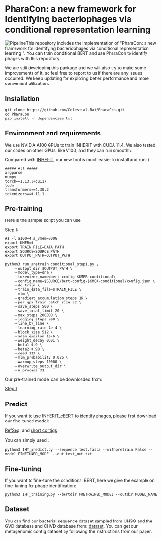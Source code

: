 # PharaCon: a new framework for identifying bacteriophages via conditional representation learning 

![Pipeline](https://github.com/Celestial-Bai/PharaCon/blob/main/pipeline.jpg)This repository includes the implementation of "PharaCon: a new framework for identifying bacteriophages via conditional representation learning ". You can train conditional BERT and use PharaCon to identify phages with this repository.

We are still developing this package and we will also try to make some improvements of it, so feel free to report to us if there are any issues occurred. We keep updating for exploring better performance and more convenient utilization.

## Installation

```
git clone https://github.com/Celestial-Bai/PharaCon.git
cd PharaCon
pip install -r dependencies.txt
```



## Environment and requirements

We use NVIDIA A100 GPUs to train INHERIT with CUDA 11.4.  We also tested our codes on other GPUs, like V100, and they can run smoothly.

Compared with [INHERIT](https://github.com/Celestial-Bai/INHERIT), our new tool is much easier to install and run :)

```
##### All #####
argparse
numpy
torch==1.13.1+cu117
tqdm
transformers==4.30.2
tokenizers==0.11.1
```




## Pre-training

Here is the sample script you can use:

Step 1:

```
#$ -l a100=4,s_vmem=500G
export KMER=6
export TRAIN_FILE=DATA_PATH
export SOURCE=SOURCE_PATH
export OUTPUT_PATH=OUTPUT_PATH

python3 run_pretrain_conditional_step1.py \
    --output_dir $OUTPUT_PATH \
    --model_type=dna \
    --tokenizer_name=bert-config-$KMER-conditional\
    --config_name=$SOURCE/bert-config-$KMER-conditional/config.json \
    --do_train \
    --train_data_file=$TRAIN_FILE \
    --mlm \
    --gradient_accumulation_steps 16 \
    --per_gpu_train_batch_size 32 \
    --save_steps 500 \
    --save_total_limit 20 \
    --max_steps 200000 \
    --logging_steps 500 \
    --line_by_line \
    --learning_rate 4e-4 \
    --block_size 512 \
    --adam_epsilon 1e-6 \
    --weight_decay 0.01 \
    --beta1 0.9 \
    --beta2 0.98 \
    --seed 123 \
    --mlm_probability 0.025 \
    --warmup_steps 10000 \
    --overwrite_output_dir \
    --n_process 32
```



Our pre-trained model can be downloaded from:

[Step 1](https://drive.google.com/drive/folders/1XVbWUr9edc6vetOG0y-YtwTDEP53CD2G?usp=sharing)

## Predict 

If you want to use INHERIT_cBERT to identify phages, please first download our fine-tuned model:

[RefSeq](https://drive.google.com/file/d/11Sm9Rz61Hu6h_BB9pElWCX2JS3DMKRpy/view?usp=sharing), and [short contigs](https://drive.google.com/file/d/1Rool6Fqu-zDN60TRF3GAE-PaxR5mHgRp/view?usp=drive_link)

You can simply used：

```
python3 IHT_predict.py --sequence test.fasta --withpretrain False --model FINETUNED_MODEL --out test_out.txt
```

## Fine-tuning

If you want to fine-tune the conditional BERT, here we give the example on fine-tuning for phage identification:

```
python3 IHT_training.py --bertdir PRETRAINED_MODEL --outdir MODEL_NAME
```


## Dataset

You can find our bacterial sequence dataset sampled from UHGG and the GVD database and CHVD database from: [dataset](https://drive.google.com/drive/folders/1jDH3aj35Dh-vPM3XUsN_8Q-MDIhAJPMd?usp=sharing). You can get our metagenomic contig dataset by following the instructions from our paper.



